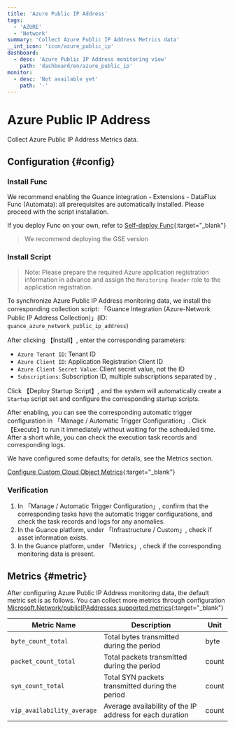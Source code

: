 ```yaml
---
title: 'Azure Public IP Address'
tags:
  - 'AZURE'
  - 'Network'
summary: 'Collect Azure Public IP Address Metrics data'
__int_icon: 'icon/azure_public_ip'
dashboard:
  - desc: 'Azure Public IP Address monitoring view'
    path: 'dashboard/en/azure_public_ip'
monitor:
  - desc: 'Not available yet'
    path: '-'
---
```


<!-- markdownlint-disable MD025 -->
# Azure Public IP Address
<!-- markdownlint-enable -->

Collect Azure Public IP Address Metrics data.

## Configuration {#config}

### Install Func

We recommend enabling the Guance integration - Extensions - DataFlux Func (Automata): all prerequisites are automatically installed. Please proceed with the script installation.

If you deploy Func on your own, refer to [Self-deploy Func](https://func.guance.com/doc/script-market-guance-integration/){:target="_blank"}

> We recommend deploying the GSE version

### Install Script

> Note: Please prepare the required Azure application registration information in advance and assign the `Monitoring Reader` role to the application registration.

To synchronize Azure Public IP Address monitoring data, we install the corresponding collection script: 「Guance Integration (Azure-Network Public IP Address Collection)」(ID: `guance_azure_network_public_ip_address`)

After clicking 【Install】, enter the corresponding parameters:

- `Azure Tenant ID`: Tenant ID
- `Azure Client ID`: Application Registration Client ID
- `Azure Client Secret Value`: Client secret value, not the ID
- `Subscriptions`: Subscription ID, multiple subscriptions separated by `,`

Click 【Deploy Startup Script】, and the system will automatically create a `Startup` script set and configure the corresponding startup scripts.

After enabling, you can see the corresponding automatic trigger configuration in 「Manage / Automatic Trigger Configuration」. Click 【Execute】to run it immediately without waiting for the scheduled time. After a short while, you can check the execution task records and corresponding logs.

We have configured some defaults; for details, see the Metrics section.

[Configure Custom Cloud Object Metrics](https://func.guance.com/doc/script-market-guance-azure-vm/){:target="_blank"}

### Verification

1. In 「Manage / Automatic Trigger Configuration」, confirm that the corresponding tasks have the automatic trigger configurations, and check the task records and logs for any anomalies.
2. In the Guance platform, under 「Infrastructure / Custom」, check if asset information exists.
3. In the Guance platform, under 「Metrics」, check if the corresponding monitoring data is present.

## Metrics {#metric}

After configuring Azure Public IP Address monitoring data, the default metric set is as follows. You can collect more metrics through configuration [Microsoft.Network/publicIPAddresses supported metrics](https://learn.microsoft.com/en-us/azure/azure-monitor/reference/supported-metrics/microsoft-network-publicipaddresses-metrics){:target="_blank"}

| Metric Name | Description | Unit |
| ---- | ------ | ------ |
| `byte_count_total` | Total bytes transmitted during the period | byte |
| `packet_count_total` | Total packets transmitted during the period | count |
| `syn_count_total` | Total SYN packets transmitted during the period | count |
| `vip_availability_average` | Average availability of the IP address for each duration | count |
